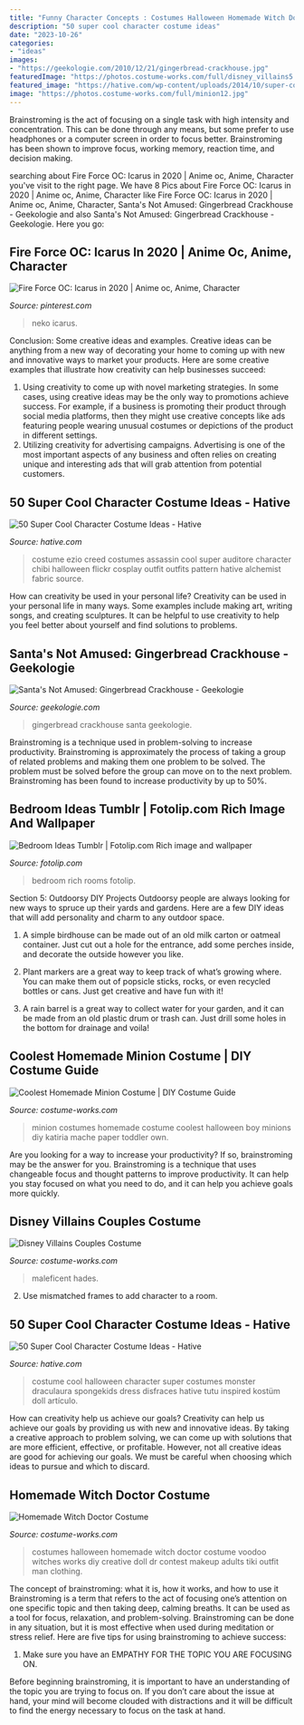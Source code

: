 ```yaml
---
title: "Funny Character Concepts : Costumes Halloween Homemade Witch Doctor Costume Voodoo Witches Works Diy Creative Doll Dr Contest Makeup Adults Tiki Outfit Man Clothing"
description: "50 super cool character costume ideas"
date: "2023-10-26"
categories:
- "ideas"
images:
- "https://geekologie.com/2010/12/21/gingerbread-crackhouse.jpg"
featuredImage: "https://photos.costume-works.com/full/disney_villains5.jpg"
featured_image: "https://hative.com/wp-content/uploads/2014/10/super-cool-costume-ideas/34-ezio-costume.jpg"
image: "https://photos.costume-works.com/full/minion12.jpg"
---
```



Brainstroming is the act of focusing on a single task with high intensity and concentration. This can be done through any means, but some prefer to use headphones or a computer screen in order to focus better. Brainstroming has been shown to improve focus, working memory, reaction time, and decision making.

	

		
searching about Fire Force OC: Icarus in 2020 | Anime oc, Anime, Character you've visit to the right page. We have 8 Pics about Fire Force OC: Icarus in 2020 | Anime oc, Anime, Character like Fire Force OC: Icarus in 2020 | Anime oc, Anime, Character, Santa&#039;s Not Amused: Gingerbread Crackhouse - Geekologie and also Santa&#039;s Not Amused: Gingerbread Crackhouse - Geekologie. Here you go:
		
    
## Fire Force OC: Icarus In 2020 | Anime Oc, Anime, Character

<img loading=lazy src="https://i.pinimg.com/736x/ff/71/42/ff714256b4c1546c1b36280ba3b679e1.jpg" onerror="this.onerror=null;this.src='https://tse2.mm.bing.net/th?id=OIP.jYwPAlJAE9MbFCPPe28y4gHaLF&amp;pid=15.1';" alt="Fire Force OC: Icarus in 2020 | Anime oc, Anime, Character">

_Source: pinterest.com_

>neko icarus. 

	

Conclusion: Some creative ideas and examples.
Creative ideas can be anything from a new way of decorating your home to coming up with new and innovative ways to market your products. Here are some creative examples that illustrate how creativity can help businesses succeed:
1. Using creativity to come up with novel marketing strategies. In some cases, using creative ideas may be the only way to promotions achieve success. For example, if a business is promoting their product through social media platforms, then they might use creative concepts like ads featuring people wearing unusual costumes or depictions of the product in different settings.
2. Utilizing creativity for advertising campaigns. Advertising is one of the most important aspects of any business and often relies on creating unique and interesting ads that will grab attention from potential customers.

    
## 50 Super Cool Character Costume Ideas - Hative

<img loading=lazy src="https://hative.com/wp-content/uploads/2014/10/super-cool-costume-ideas/34-ezio-costume.jpg" onerror="this.onerror=null;this.src='https://tse4.mm.bing.net/th?id=OIP.1Ed13lbWFTyNVvBZ5fBPyAHaJ4&amp;pid=15.1';" alt="50 Super Cool Character Costume Ideas - Hative">

_Source: hative.com_

>costume ezio creed costumes assassin cool super auditore character chibi halloween flickr cosplay outfit outfits pattern hative alchemist fabric source. 

	

How can creativity be used in your personal life?
Creativity can be used in your personal life in many ways. Some examples include making art, writing songs, and creating sculptures. It can be helpful to use creativity to help you feel better about yourself and find solutions to problems.

    
## Santa&#039;s Not Amused: Gingerbread Crackhouse - Geekologie

<img loading=lazy src="https://geekologie.com/2010/12/21/gingerbread-crackhouse.jpg" onerror="this.onerror=null;this.src='https://tse2.mm.bing.net/th?id=OIP.l53Uiub1K14oDVk4SZxFJwAAAA&amp;pid=15.1';" alt="Santa&#039;s Not Amused: Gingerbread Crackhouse - Geekologie">

_Source: geekologie.com_

>gingerbread crackhouse santa geekologie. 

	

Brainstroming is a technique used in problem-solving to increase productivity. Brainstroming is approximately the process of taking a group of related problems and making them one problem to be solved. The problem must be solved before the group can move on to the next problem. Brainstroming has been found to increase productivity by up to 50%.

    
## Bedroom Ideas Tumblr | Fotolip.com Rich Image And Wallpaper

<img loading=lazy src="http://www.fotolip.com/wp-content/uploads/2016/05/Bedroom-Ideas-Tumblr-8.jpg" onerror="this.onerror=null;this.src='https://tse1.mm.bing.net/th?id=OIP.BpGPy-FbAarNiW1DJatcBAHaJ4&amp;pid=15.1';" alt="Bedroom Ideas Tumblr | Fotolip.com Rich image and wallpaper">

_Source: fotolip.com_

>bedroom rich rooms fotolip. 

	

Section 5: Outdoorsy DIY Projects
Outdoorsy people are always looking for new ways to spruce up their yards and gardens. Here are a few DIY ideas that will add personality and charm to any outdoor space.
1. A simple birdhouse can be made out of an old milk carton or oatmeal container. Just cut out a hole for the entrance, add some perches inside, and decorate the outside however you like.

2. Plant markers are a great way to keep track of what’s growing where. You can make them out of popsicle sticks, rocks, or even recycled bottles or cans. Just get creative and have fun with it!

3. A rain barrel is a great way to collect water for your garden, and it can be made from an old plastic drum or trash can. Just drill some holes in the bottom for drainage and voila!

    
## Coolest Homemade Minion Costume | DIY Costume Guide

<img loading=lazy src="https://photos.costume-works.com/full/minion12.jpg" onerror="this.onerror=null;this.src='https://tse3.mm.bing.net/th?id=OIP.u6PqVOsPq_XDP3mhHkJ3QAHaJ3&amp;pid=15.1';" alt="Coolest Homemade Minion Costume | DIY Costume Guide">

_Source: costume-works.com_

>minion costumes homemade costume coolest halloween boy minions diy katiria mache paper toddler own. 

	

Are you looking for a way to increase your productivity? If so, brainstroming may be the answer for you. Brainstroming is a technique that uses changeable focus and thought patterns to improve productivity. It can help you stay focused on what you need to do, and it can help you achieve goals more quickly.

    
## Disney Villains Couples Costume

<img loading=lazy src="https://photos.costume-works.com/full/disney_villains5.jpg" onerror="this.onerror=null;this.src='https://tse3.mm.bing.net/th?id=OIP.aiOM20cx6u93-2y-VnJcwAHaNJ&amp;pid=15.1';" alt="Disney Villains Couples Costume">

_Source: costume-works.com_

>maleficent hades. 

	

2. Use mismatched frames to add character to a room.

    
## 50 Super Cool Character Costume Ideas - Hative

<img loading=lazy src="https://hative.com/wp-content/uploads/2014/10/super-cool-costume-ideas/35-draculaura-costume.jpg" onerror="this.onerror=null;this.src='https://tse3.mm.bing.net/th?id=OIP.L3oC7VhxJlneZKRBFXLNmgHaKh&amp;pid=15.1';" alt="50 Super Cool Character Costume Ideas - Hative">

_Source: hative.com_

>costume cool halloween character super costumes monster draculaura spongekids dress disfraces hative tutu inspired kostüm doll artículo. 

	

How can creativity help us achieve our goals?
Creativity can help us achieve our goals by providing us with new and innovative ideas. By taking a creative approach to problem solving, we can come up with solutions that are more efficient, effective, or profitable. However, not all creative ideas are good for achieving our goals. We must be careful when choosing which ideas to pursue and which to discard.

    
## Homemade Witch Doctor Costume

<img loading=lazy src="http://photos.costume-works.com/full/witch_doctor.jpg" onerror="this.onerror=null;this.src='https://tse4.mm.bing.net/th?id=OIP.hPs1VxhGd7KLNZHE855edQHaJ3&amp;pid=15.1';" alt="Homemade Witch Doctor Costume">

_Source: costume-works.com_

>costumes halloween homemade witch doctor costume voodoo witches works diy creative doll dr contest makeup adults tiki outfit man clothing. 

	

The concept of brainstroming: what it is, how it works, and how to use it
Brainstroming is a term that refers to the act of focusing one’s attention on one specific topic and then taking deep, calming breaths. It can be used as a tool for focus, relaxation, and problem-solving. Brainstroming can be done in any situation, but it is most effective when used during meditation or stress relief. Here are five tips for using brainstroming to achieve success:
1. Make sure you have an EMPATHY FOR THE TOPIC YOU ARE FOCUSING ON.

Before beginning brainstroming, it is important to have an understanding of the topic you are trying to focus on. If you don’t care about the issue at hand, your mind will become clouded with distractions and it will be difficult to find the energy necessary to focus on the task at hand.


